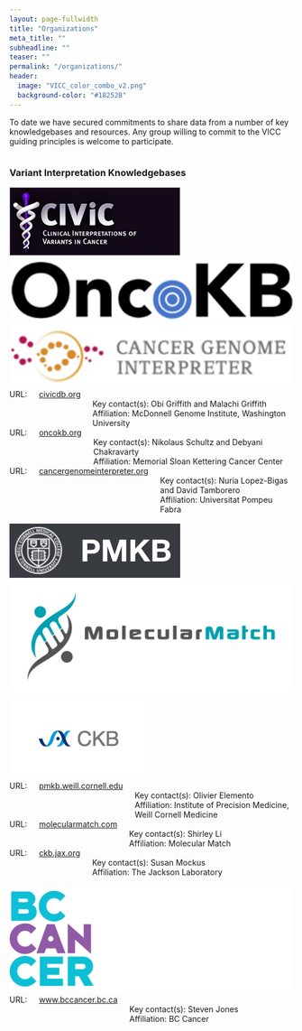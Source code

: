 ```yaml
---
layout: page-fullwidth
title: "Organizations"
meta_title: ""
subheadline: ""
teaser: ""
permalink: "/organizations/"
header:
  image: "VICC_color_combo_v2.png"
  background-color: "#18252B"
---
```


To date we have secured commitments to share data from a number of key knowledgebases and resources. Any group willing to commit to the VICC guiding principles is welcome to participate.

<div class="row">
    <div class="small-12 columns">
        <h3>Variant Interpretation Knowledgebases</h3>
    </div><!-- /.small-12.columns -->
</div>

<div class="row">
  <div class="small-4 columns">
    <a href="http://www.civicdb.org">
      <img src="/assets/img/CIViC_logo.png">
    </a>
  </div>
  <div class="small-4 columns">
    <a href="http://oncokb.org/">
      <img src="/assets/img/oncokb_logo.png">
    </a>
  </div>
  <div class="small-4 columns">
    <a href="https://cancergenomeinterpreter.org">
      <img src="/assets/img/CGI_logo.png">
    </a>
  </div>
</div>

<div class="row">
  <div class="small-4 columns">
      URL: <a href="http://civicdb.org">civicdb.org</a><br>
      Key contact(s): Obi Griffith and Malachi Griffith<br>
      Affiliation: McDonnell Genome Institute, Washington University
  </div>
  <div class="small-4 columns">
      URL: <a href="http://oncokb.org">oncokb.org</a><br>
      Key contact(s): Nikolaus Schultz and Debyani Chakravarty<br>
      Affiliation: Memorial Sloan Kettering Cancer Center
  </div>
  <div class="small-4 columns">
      URL: <a href="https://cancergenomeinterpreter.org">cancergenomeinterpreter.org</a><br>
      Key contact(s): Nuria Lopez-Bigas and David Tamborero<br>
      Affiliation: Universitat Pompeu Fabra
  </div>
</div>

<br>
<div class="row">
  <div class="small-4 columns">
    <a href="https://pmkb.weill.cornell.edu/">
      <img src="/assets/img/PMKB_logo.png">
    </a>
  </div>
  <div class="small-4 columns">
    <a href="https://www.molecularmatch.com/">
      <img src="/assets/img/MolecularMatch_Logo_RGB_Horizontal.jpg">
    </a>
  </div>
  <div class="small-4 columns">
    <a href="https://ckb.jax.org/">
      <img src="/assets/img/jax_ckb.png">
    </a>
  </div>
</div>

<div class="row">
  <div class="small-4 columns">
      URL: <a href="https://pmkb.weill.cornell.edu">pmkb.weill.cornell.edu</a><br>
      Key contact(s): Olivier Elemento<br>
      Affiliation: Institute of Precision Medicine, Weill Cornell Medicine
  </div>
  <div class="small-4 columns">
      URL: <a href="https://www.molecularmatch.com">molecularmatch.com</a><br>
      Key contact(s): Shirley Li<br>
      Affiliation: Molecular Match
  </div>
  <div class="small-4 columns">
      URL: <a href="https://ckb.jax.org/">ckb.jax.org</a><br>
      Key contact(s): Susan Mockus<br>
      Affiliation: The Jackson Laboratory
  </div>
</div>

<br>
<div class="row">
  <div class="small-4 columns">
    <a href="http://www.bccancer.bc.ca/">
      <img src="/assets/img/bc_logo.png">
    </a>
  </div>
</div>
<div class="row">
  <div class="small-4 columns">
      URL: <a href="http://www.bccancer.bc.ca/">www.bccancer.bc.ca</a><br>
      Key contact(s): Steven Jones<br>
      Affiliation: BC Cancer
  </div>
</div>
